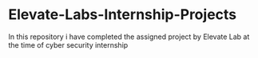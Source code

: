 # Elevate-Labs-Internship-Projects
In this repository i have completed the assigned project by Elevate Lab at the time of cyber security internship
